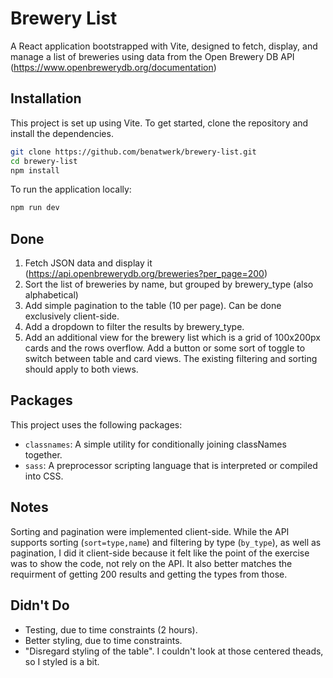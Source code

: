 # Brewery List

A React application bootstrapped with Vite, designed to fetch, display, and manage a list of breweries using data from the Open Brewery DB API (https://www.openbrewerydb.org/documentation)

## Installation

This project is set up using Vite. To get started, clone the repository and install the dependencies.

```bash
git clone https://github.com/benatwerk/brewery-list.git
cd brewery-list
npm install
```

To run the application locally:

```bash
npm run dev
```

## Done

1. Fetch JSON data and display it (https://api.openbrewerydb.org/breweries?per_page=200)
2. Sort the list of breweries by name, but grouped by brewery_type (also alphabetical)
3. Add simple pagination to the table (10 per page). Can be done exclusively client-side.
4. Add a dropdown to filter the results by brewery_type.
5. Add an additional view for the brewery list which is a grid of 100x200px cards and the rows overflow. Add a button or some sort of toggle to switch between table and card views. The existing filtering and sorting should apply to both views.

## Packages

This project uses the following packages:

-   `classnames`: A simple utility for conditionally joining classNames together.
-   `sass`: A preprocessor scripting language that is interpreted or compiled into CSS.

## Notes

Sorting and pagination were implemented client-side. While the API supports sorting (`sort=type,name`) and filtering by type (`by_type`), as well as pagination, I did it client-side because it felt like the point of the exercise was to show the code, not rely on the API. It also better matches the requirment of getting 200 results and getting the types from those.

## Didn't Do

-   Testing, due to time constraints (2 hours).
-   Better styling, due to time constraints.
-   "Disregard styling of the table". I couldn't look at those centered theads, so I styled is a bit.

